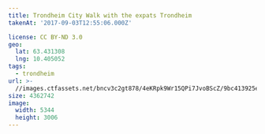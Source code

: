 ```yaml
---
title: Trondheim City Walk with the expats Trondheim
takenAt: '2017-09-03T12:55:06.000Z'

license: CC BY-ND 3.0
geo:
  lat: 63.431308
  lng: 10.405052
tags:
  - trondheim
url: >-
  //images.ctfassets.net/bncv3c2gt878/4eKRpk9Wr15QPi7JvoBScZ/9bc413925e9852e8d48665f3395b06d8/trondheim-city-walk-with-the-expats-trondheim_36200226623_o
size: 4362742
image:
  width: 5344
  height: 3006
---
```

